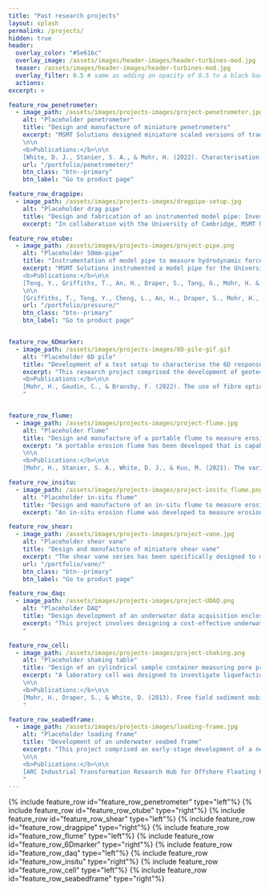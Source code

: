 ```yaml
---
title: "Past research projects"
layout: splash
permalink: /projects/
hidden: true
header:
  overlay_color: "#5e616c"
  overlay_image: /assets/images/header-images/header-turbines-mod.jpg
  teaser: /assets/images/header-images/header-turbines-mod.jpg
  overlay_filter: 0.5 # same as adding an opacity of 0.5 to a black background
  actions:
excerpt: >

feature_row_penetrometer:
  - image_path: /assets/images/projects-images/project-penetrometer.jpg
    alt: "Placeholder penetrometer"
    title: "Design and manufacture of miniature penetrometers"
    excerpt: "MSMT Solutions designed miniature scaled versions of traditional cone, ball and T-bar penetrometers.  Easily attachable to any actuator, they deliver high-resolution shear strength profiles. The penetrometers have replaceable top load cells and have interchangeable parts.
    \n\n
    <b>Publications:</b>\n\n
    [White, D. J., Stanier, S. A., & Mohr, H. (2022). Characterisation of near-surface sediments using a blend of vertical and shallow rotational penetrometers. Cone Penetration Testing, pp.258-265.](https://scholar.google.com/scholar?hl=en&as_sdt=0%2C5&q=Characterisation+of+near-surface+sediments+using+a+blend+of+vertical+and+shallow+rotational+penetrometers&btnG=)"
    url: "/portfolio/penetrometer/"
    btn_class: "btn--primary"
    btn_label: "Go to product page"

feature_row_dragpipe:
  - image_path: /assets/images/projects-images/dragpipe-setup.jpg
    alt: "Placeholder drag pipe"
    title: "Design and fabrication of an instrumented model pipe: Investigating failure mechanisms in uplift and lateral dragging of buried pipes in sand"
    excerpt: "In collaboration with the University of Cambridge, MSMT has developed bespoke model pipes (D = 25 mm and 50 mm) for experiments simulating the uplift and lateral drag of rigid pipes buried in sand. Each pipe incorporates a bi-axial load cell specifically designed to fit within the pipe and handle the expected load range. Extensive structural finite element analyses have been conducted to ensure the integrity of all components."

feature_row_otube:
  - image_path: /assets/images/projects-images/project-pipe.png
    alt: "Placeholder 50mm-pipe"
    title: "Instrumentation of model pipe to measure hydrodynamic forces"
    excerpt: "MSMT Solutions instrumented a model pipe for the University of Western Australia to record hydrodynamic forces on small pipes near smooth and rough beds. Each end of the model pipe (D = 25 mm) featured a custom made bi-axial load cells to measure the net force on the central section of pipe. A customised bracelet of 16 MSMT pore-pressure transducers were located circumferentially around the model pipe at its mid-span. Additionally, a PIV (Particle Image Velocimetry) system was developed to measure the turbulent boundary layer as well as the flow around the pipe.\n\n
    <b>Publications:</b>\n\n
    [Teng, Y., Griffiths, T., An, H., Draper, S., Tang, G., Mohr, H. & Cheng, L. (2022). Hydrodynamic forces on subsea cables immersed in wave boundary layers. Coastal Engineering, 174, 104101.](https://www.researchgate.net/publication/358886243_Hydrodynamic_forces_on_subsea_cables_immersed_in_wave_boundary_layers)
    \n\n
    [Griffiths, T., Teng, Y., Cheng, L., An, H., Draper, S., Mohr, H., & White, D. (2019). Hydrodynamic forces on near-bed small diameter cables and pipelines in currents, waves and combined flow. International Conference on Offshore Mechanics and Arctic Engineering, 58813, p. V05BT04A019.](https://www.researchgate.net/publication/334729737_Hydrodynamic_Forces_on_Near-Bed_Small_Diameter_Cables_and_Pipelines_in_Currents_Waves_and_Combined_Flow)"
    url: "/portfolio/pressure/"
    btn_class: "btn--primary"
    btn_label: "Go to product page"


feature_row_6Dmarker:
  - image_path: /assets/images/projects-images/6D-pile-gif.gif
    alt: "Placeholder 6D pile"
    title: "Development of a test setup to characterise the 6D response of an anchor pile subjected to multi directional loading"
    excerpt: "This research project comprised the development of geotechnical centrifuge model tests on a monopile anchor subjected to multi-directional loading. Two novel measurement techniques were deployed that fully characterise the 6D response of the pile using (i) a 6D image tracking system to capture pile displacement and rotation in the 6 degrees of freedom and (ii) a fibre optic system to measure bending deformation in any loading direction. The test results offer insight on the foundation response when subject to loading from multiple directions, and hence their efficiency in supporting renewable energy devices organised in an array.\n\n
    <b>Publications:</b>\n\n
    [Mohr, H., Gaudin, C., & Bransby, F. (2022). The use of fibre optic and image analysis to investigate the performance of piles in sand under multi-directional horizontal loading. 10th International Conference on Physical Modelling in Geotechnics.](https://www.issmge.org/publications/publication/the-use-of-fibre-optic-and-image-analysis-to-investigate-the-performance-of-piles-in-sand-under-multi-directional-horizontal-loading)
    "


feature_row_flume:
  - image_path: /assets/images/projects-images/project-flume.jpg
    alt: "Placeholder flume"
    title: "Design and manufacture of a portable flume to measure erosion properties of sediments"
    excerpt: "A portable erosion flume has been developed that is capable of estimating erosion threshold and erosion rate relationships for fine-grained specimens over the depth of a typical sample tube.  This recirculating flume generates steady currents over the exposed sample section. The sediment's eroding surface is measured using an ultrasonic transducer array or a 3D laser scanner, enabling the calculation of standard erosion properties like erosion threshold and rate.
    \n\n
    <b>Publications:</b>\n\n
    [Mohr, H., Stanier, S. A., White, D. J., & Kuo, M. (2021). The variability of marine sediment erodibility with depth: Centimetric scale effects detected from portable erosion flume tests. Applied Ocean Research, 113, 102721.](https://www.researchgate.net/publication/352572994_The_variability_of_marine_sediment_erodibility_with_depth_Centimetric_scale_effects_detected_from_portable_erosion_flume_tests)"

feature_row_insitu:
  - image_path: /assets/images/projects-images/project-insitu_flume.png
    alt: "Placeholder in-situ flume"
    title: "Design and manufacture of an in-situ flume to measure erosion properties in the field"
    excerpt: "An in-situ erosion flume was developed to measure erosion properties in the field. The newly designed flume pumps water through a duct over a specified testing area of the river bed while simultaneously gathering erosion measurements using acoustic sensors. Trial experiments were successfully conducted in the Swan River determining erosion properties of the river bed."

feature_row_shear:
  - image_path: /assets/images/projects-images/project-vane.jpg
    alt: "Placeholder shear vane"
    title: "Design and manufacture of miniature shear vane"
    excerpt: "The shear vane series has been specifically designed to measure the undrained shear strength of low-strength cohesive soils. Precision manufacturing methods such as lathe turning and wire cutting have been employed to guarantee maximum concentricity during rotation. The shear vane is equipped with a low-torque load cell and accepts interchangeable sizes of vane shear tips. The device has seen extensive use in both research and industry projects."
    url: "/portfolio/vane/"
    btn_class: "btn--primary"
    btn_label: "Go to product page"

feature_row_daq:
  - image_path: /assets/images/projects-images/project-UDAQ.png
    alt: "Placeholder DAQ"
    title: "Design development of an underwater data acquisition enclosure"
    excerpt: "This project involves designing a cost-effective underwater data acquisition enclosure capable of live-streaming data from offshore projects. The manufacturing process optimises cost while maintaining reliability and performance. The sub-sea housing, made from high-performance plastic (Acetal), offers strength, stiffness, and enhanced resistance to hydrolysis and corrosion. It's designed for use up to 100 meters underwater and comes with underwater electrical connectors (Subcon) for 4-channel sensor inputs and an Ethernet power connection, plus a pressure testing port for leak checks before deployment.
    "

feature_row_cell:
  - image_path: /assets/images/projects-images/project-shaking.png
    alt: "Placeholder shaking table"
    title: "Design of an cylindrical sample container measuring pore pressure and soil densification"
    excerpt: "A laboratory cell was designed to investigate liquefaction behaviour of fine-grained sediments under shaking motion. The cell features a rack of pore pressure sensors to measure excess pore pressure and several theta-probes to record soil density changes. The sensors were spaced equally through the soil depth allowing to measure the progression of the of the liquefaction process throughout the soil column.
    \n\n
    <b>Publications:</b>\n\n
    [Mohr, H., Draper, S., & White, D. (2013). Free field sediment mobility on Australia’s North West Shelf. International Conference on Offshore Mechanics and Arctic Engineering, 55379, p. V04BT04A051.](https://www.researchgate.net/publication/267621769_Free_Field_Sediment_Mobility_on_Australia's_North_West_Shelf)
    "

feature_row_seabedframe:
  - image_path: /assets/images/projects-images/loading-frame.jpg
    alt: "Placeholder loading frame"
    title: "Development of an underwater seabed frame"
    excerpt: "This project comprised an early-stage development of a new seabed loading frame that could test larger models, and address topics such as the behaviour of mobile foundations and pipelines. The system comprised two coupled linear actuators achieving vertical and horizontal movement through a pincer mechanism, with the entire system developed for potential offshore deployment.
    \n\n
    <b>Publications:</b>\n\n
    [ARC Industrial Transformation Research Hub for Offshore Floating Facilities (2021). Research Compendium 2016-2021.](https://drive.google.com/file/d/1NNrlAwwDnC-ODkMj6hCSTqxsqn7J9XOh/view)
    "
---
```


{% include feature_row id="feature_row_penetrometer" type="left"%}
{% include feature_row id="feature_row_otube" type="right"%}
{% include feature_row id="feature_row_shear" type="left"%}
{% include feature_row id="feature_row_dragpipe" type="right"%}
{% include feature_row id="feature_row_flume" type="left"%}
{% include feature_row id="feature_row_6Dmarker" type="right"%}
{% include feature_row id="feature_row_daq" type="left"%}
{% include feature_row id="feature_row_insitu" type="right"%}
{% include feature_row id="feature_row_cell" type="left"%}
{% include feature_row id="feature_row_seabedframe" type="right"%}




